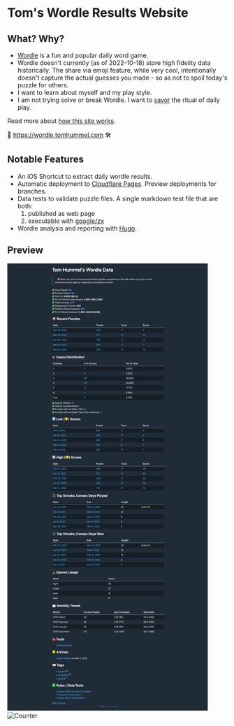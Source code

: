# Tom's Wordle Results Website

## What? Why?

- [Wordle](https://www.nytimes.com/games/wordle/index.html) is a fun and popular daily word game.
- Wordle doesn't currently (as of 2022-10-18) store high fidelity data historically. The share via emoji feature, while very cool, intentionally doesn't capture the actual guesses you made - so as not to spoil today's puzzle for others.
- I want to learn about myself and my play style.
- I am not trying solve or break Wordle. I want to [savor](https://wordle.tomhummel.com/a/savor/) the ritual of daily play.

Read more about [how this site works](https://wordle.tomhummel.com/a/how-it-works/). 

🚀 https://wordle.tomhummel.com 🛠

## Notable Features

- An iOS Shortcut to extract daily wordle results. 
- Automatic deployment to [Cloudflare Pages](https://pages.cloudflare.com/). Preview deployments for branches.
- Data tests to validate puzzle files. A single markdown test file that are both:
  1. published as web page
  1. executable with [google/zx](https://github.com/google/zx)
- Wordle analysis and reporting with [Hugo](https://gohugo.com).

## Preview

![Static Site](/wordle.tomhummel.com_.png)
![Counter](https://bumpkit.tphummel.workers.dev/bumper/c2a1-wordle-readme/bump.png)

